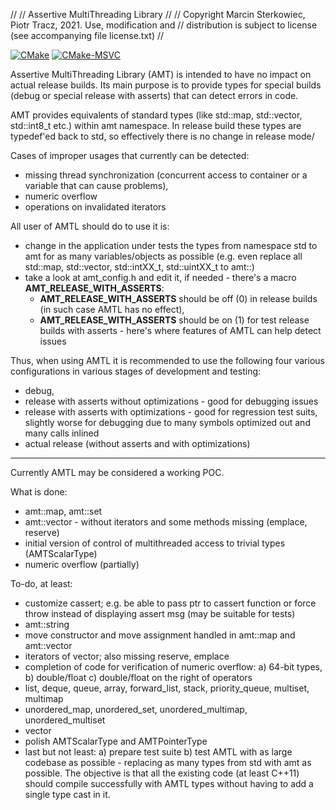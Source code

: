 //
// Assertive MultiThreading Library
//
//  Copyright Marcin Sterkowiec, Piotr Tracz, 2021. Use, modification and
//  distribution is subject to license (see accompanying file license.txt)
//

[![CMake](https://github.com/msterkowiec/AMTL/actions/workflows/cmake.yml/badge.svg?branch=main)](https://github.com/msterkowiec/AMTL/actions/workflows/cmake.yml)
[![CMake-MSVC](https://github.com/msterkowiec/AMTL/actions/workflows/cmake-msvc.yml/badge.svg)](https://github.com/msterkowiec/AMTL/actions/workflows/cmake-msvc.yml)


Assertive MultiThreading Library (AMT) is intended to have no impact on actual release builds.
Its main purpose is to provide types for special builds (debug or special release with asserts) that can detect errors in code.

AMT provides equivalents of standard types (like std::map, std::vector, std::int8_t etc.) within amt namespace.
In release build these types are typedef'ed back to std, so effectively there is no change in release mode/

Cases of improper usages that currently can be detected:
* missing thread synchronization (concurrent access to container or a variable that can cause problems),
* numeric overflow
* operations on invalidated iterators

All user of AMTL should do to use it is: 
* change in the application under tests the types from namespace std to amt for as many variables/objects as possible (e.g. even replace all std::map, std::vector, std::intXX_t, std::uintXX_t to amt::)
* take a look at amt_config.h and edit it, if needed - there's a macro __AMT_RELEASE_WITH_ASSERTS__: 
  - __AMT_RELEASE_WITH_ASSERTS__ should be off (0) in release builds (in such case AMTL has no effect),
  - __AMT_RELEASE_WITH_ASSERTS__ should be on (1) for test release builds with asserts - here's where features of AMTL can help detect issues

Thus, when using AMTL it is recommended to use the following four various configurations in various stages of development and testing:
- debug,
- release with asserts without optimizations - good for debugging issues
- release with asserts with optimizations - good for regression test suits, slightly worse for debugging due to many symbols optimized out and many calls inlined
- actual release (without asserts and with optimizations)

---------------------------------------------------

Currently AMTL may be considered a working POC.

What is done:
- amt::map, amt::set
- amt::vector - without iterators and some methods missing (emplace, reserve)
- initial version of control of multithreaded access to trivial types (AMTScalarType)
- numeric overflow (partially)

To-do, at least:
- customize cassert; e.g. be able to pass ptr to cassert function or force throw instead of displaying assert msg (may be suitable for tests)
- amt::string
- move constructor and move assignment handled in amt::map and amt::vector
- iterators of vector; also missing reserve, emplace
- completion of code for verification of numeric overflow: a) 64-bit types, b) double/float c) double/float on the right of operators
- list, deque, queue, array, forward_list, stack, priority_queue, multiset, multimap
- unordered_map, unordered_set, unordered_multimap, unordered_multiset
- vector<bool>
- polish AMTScalarType and AMTPointerType
- last but not least: a) prepare test suite b) test AMTL with as large codebase as possible - replacing as many types from std with amt as possible. The objective is that all the existing code (at least C++11) should compile successfully with AMTL types without having to add a single type cast in it.
